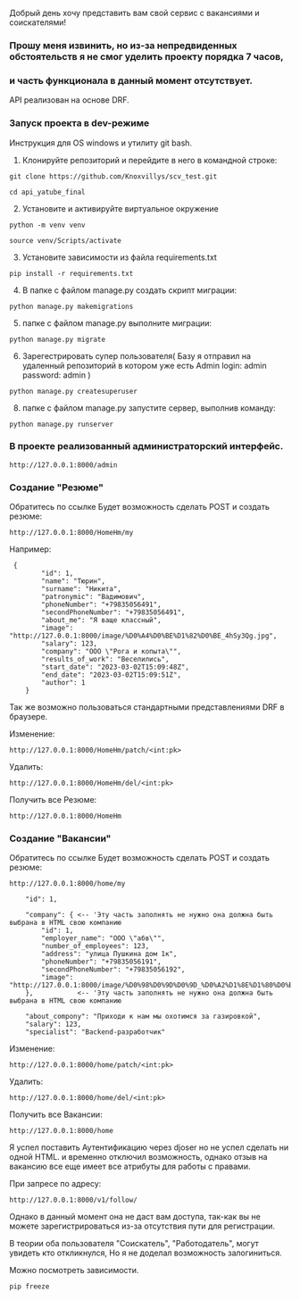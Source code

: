 Добрый день хочу представить вам свой сервис с вакансиями и соискателями!

### Прошу меня извинить, но из-за непредвиденных обстоятельств я не смог уделить проекту порядка 7 часов,
### и часть функционала в данный момент отсутствует.








API реализован на основе  DRF.

### **Запуск проекта в dev-режиме**
Инструкция для OS windows и утилиту git bash.


1. Клонируйте репозиторий и перейдите в него в командной строке:

```
git clone https://github.com/Knoxvillys/scv_test.git
```

```
cd api_yatube_final
```

2. Установите и активируйте виртуальное окружение
```
python -m venv venv
``` 
```
source venv/Scripts/activate
```

3. Установите зависимости из файла requirements.txt
```
pip install -r requirements.txt
```

4. В папке с файлом manage.py создать скрипт миграции:
```
python manage.py makemigrations 
```

5. папке с файлом manage.py выполните миграции:
```
python manage.py migrate
```

6. Зарегестрировать супер пользователя(
Базу я отправил на удаленный репозиторий в котором уже есть Admin
login: admin password: admin
)
```
python manage.py createsuperuser
```

8. папке с файлом manage.py запустите сервер, выполнив команду:
```
python manage.py runserver
```

### **В проекте реализованный администраторский интерфейс.**
```
http://127.0.0.1:8000/admin
```



### **Создание "Резюме"**
Обратитесь по ссылке
Будет возможность сделать POST и создать резюме:
```
http://127.0.0.1:8000/HomeHm/my
```

Например:
```
 {
        "id": 1,
        "name": "Тюрин",
        "surname": "Никита",
        "patronymic": "Вадимович",
        "phoneNumber": "+79835056491",
        "secondPhoneNumber": "+79835056491",
        "about_me": "Я ваще классный",
        "image": "http://127.0.0.1:8000/image/%D0%A4%D0%BE%D1%82%D0%BE_4hSy3Qg.jpg",
        "salary": 123,
        "company": "ООО \"Рога и копыта\"",
        "results_of_work": "Веселились",
        "start_date": "2023-03-02T15:09:48Z",
        "end_date": "2023-03-02T15:09:51Z",
        "author": 1
    }
```

Так же возможно пользоваться стандартными представлениями DRF в браузере.

Изменение:
```
http://127.0.0.1:8000/HomeHm/patch/<int:pk>
```
Удалить:
```
http://127.0.0.1:8000/HomeHm/del/<int:pk>
```
Получить все Резюме:
```
http://127.0.0.1:8000/HomeHm
```


### **Создание "Вакансии"**
Обратитесь по ссылке
Будет возможность сделать POST и создать резюме:
```
http://127.0.0.1:8000/home/my
```
        "id": 1,

        "company": { <-- 'Эту часть заполнять не нужно она должна быть выбрана в HTML свою компанию
            "id": 1,
            "employer_name": "ООО \"абв\"",
            "number_of_employees": 123,
            "address": "улица Пушкина дом 1к",
            "phoneNumber": "+79835056191",
            "secondPhoneNumber": "+79835056192",
            "image": "http://127.0.0.1:8000/image/%D0%98%D0%9D%D0%9D_%D0%A2%D1%8E%D1%80%D0%B8%D0%BD_Usme7Ez.jpg"
        },           <-- 'Эту часть заполнять не нужно она должна быть выбрана в HTML свою компанию

        "about_compony": "Приходи к нам мы охотимся за газировкой",
        "salary": 123,
        "specialist": "Backend-разработчик"
Изменение:
```
http://127.0.0.1:8000/home/patch/<int:pk>
```
Удалить:
```
http://127.0.0.1:8000/home/del/<int:pk>
```
Получить все Вакансии:
```
http://127.0.0.1:8000/home
```



Я успел поставить Аутентификацию через djoser но не успел сделать ни одной HTML. и временно отключил возможность,
однако отзыв на вакансию все еще имеет все атрибуты для работы с правами.

При запресе по адресу:
```
http://127.0.0.1:8000/v1/follow/
```
Однако в данный момент она не даст вам доступа, так-как вы не можете зарегистрироваться из-за отсутствия 
пути для регистрации.

В теории оба пользователя "Соискатель", "Работодатель", могут увидеть кто откликнулся, Но я не доделал
возможность залогиниться.

Можно посмотреть зависимости.
```
pip freeze
```